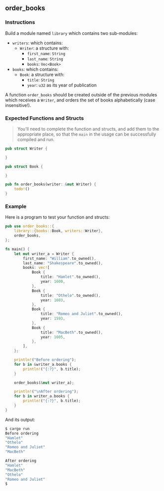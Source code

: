 ## order_books

### Instructions

Build a module named `library` which contains two sub-modules:

- `writers`: which contains:
  - `Writer`: a structure with:
    - `first_name`: `String`
    - `last_name`: `String`
    - `books`: `Vec<Book>`
- `books`: which contains:
  - `Book`: a structure with:
    - `title`: `String`
    - `year`: `u32` as its year of publication

A function `order_books` should be created outside of the previous modules which receives a `Writer`, and orders the set of books alphabetically (case insensitive!).

### Expected Functions and Structs

> You'll need to complete the function and structs, and add them to the appropriate place, so that the `main` in the usage can be successfully compiled and run.

```rs
pub struct Writer {

}
```

```rs
pub struct Book {

}
```

```rs
pub fn order_books(writer: &mut Writer) {
    todo!()
}
```

### Example

Here is a program to test your function and structs:

```rs
pub use order_books::{
    library::{books::Book, writers::Writer},
    order_books,
};

fn main() {
    let mut writer_a = Writer {
        first_name: "William".to_owned(),
        last_name: "Shakespeare".to_owned(),
        books: vec![
            Book {
                title: "Hamlet".to_owned(),
                year: 1600,
            },
            Book {
                title: "Othelo".to_owned(),
                year: 1603,
            },
            Book {
                title: "Romeo and Juliet".to_owned(),
                year: 1593,
            },
            Book {
                title: "MacBeth".to_owned(),
                year: 1605,
            },
        ],
    };

    println!("Before ordering");
    for b in &writer_a.books {
        println!("{:?}", b.title);
    }

    order_books(&mut writer_a);

    println!("\nAfter ordering");
    for b in writer_a.books {
        println!("{:?}", b.title);
    }
}
```

And its output:

```sh
$ cargo run
Before ordering
"Hamlet"
"Othelo"
"Romeo and Juliet"
"MacBeth"

After ordering
"Hamlet"
"MacBeth"
"Othelo"
"Romeo and Juliet"
$
```
